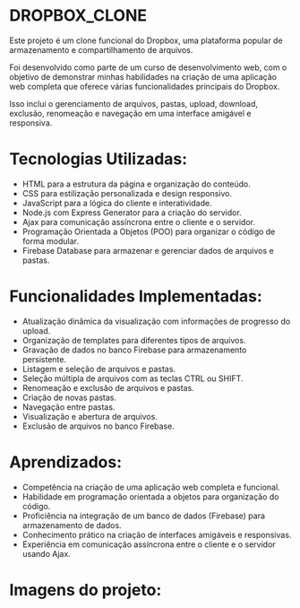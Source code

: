 # DROPBOX_CLONE

Este projeto é um clone funcional do Dropbox, uma plataforma popular de armazenamento e compartilhamento de arquivos.    

Foi desenvolvido como parte de um curso de desenvolvimento web, com o objetivo de demonstrar minhas habilidades na criação de uma aplicação web completa que oferece várias funcionalidades principais do Dropbox.    

Isso inclui o gerenciamento de arquivos, pastas, upload, download, exclusão, renomeação e navegação em uma interface amigável e responsiva.

##

#  Tecnologias Utilizadas:

- HTML para a estrutura da página e organização do conteúdo.
- CSS para estilização personalizada e design responsivo.
- JavaScript para a lógica do cliente e interatividade.
- Node.js com Express Generator para a criação do servidor.
- Ajax para comunicação assíncrona entre o cliente e o servidor.
- Programação Orientada a Objetos (POO) para organizar o código de forma modular.
- Firebase Database para armazenar e gerenciar dados de arquivos e pastas.

##

# Funcionalidades Implementadas:

- Atualização dinâmica da visualização com informações de progresso do upload.
- Organização de templates para diferentes tipos de arquivos.
- Gravação de dados no banco Firebase para armazenamento persistente.
- Listagem e seleção de arquivos e pastas.
- Seleção múltipla de arquivos com as teclas CTRL ou SHIFT.
- Renomeação e exclusão de arquivos e pastas.
- Criação de novas pastas.
- Navegação entre pastas.
- Visualização e abertura de arquivos.
- Exclusão de arquivos no banco Firebase.

## 

# Aprendizados:

- Competência na criação de uma aplicação web completa e funcional.
- Habilidade em programação orientada a objetos para organização do código.
- Proficiência na integração de um banco de dados (Firebase) para armazenamento de dados.
- Conhecimento prático na criação de interfaces amigáveis e responsivas.
- Experiência em comunicação assíncrona entre o cliente e o servidor usando Ajax.

##

# Imagens do projeto:
